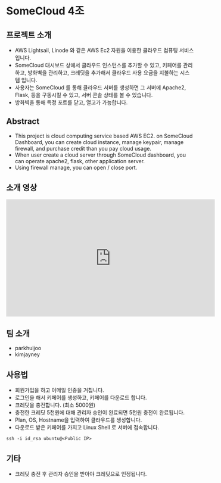 # SomeCloud 4조

## 프로젝트 소개 

- AWS Lightsail, Linode 와 같은 AWS Ec2 자원을 이용한 클라우드 컴퓨팅 서비스 입니다. 
- SomeCloud 대시보드 상에서 클라우드 인스턴스를 추가할 수 있고, 키페어를 관리하고, 방화벽을 관리하고, 크레딧을 추가해서 클라우드 사용 요금을 지불하는 시스템 입니다.
- 사용자는 SomeCloud 를 통해 클라우드 서버를 생성하면 그 서버에 Apache2, Flask, 등을 구동시킬 수 있고, 서버 콘솔 상태를 볼 수 있습니다.
- 방화벽을 통해 특정 포트를 닫고, 열고가 가능합니다.


## Abstract
- This project is cloud computing service based AWS EC2. on SomeCloud Dashboard, you can create cloud instance, manage keypair, manage firewall, and purchase credit than you pay cloud usage.
- When user create a cloud server through SomeCloud dashboard, you can operate apache2, flask, other application server.
- Using firewall manage, you can open / close port.

## 소개 영상
<iframe width="560" height="315" src="https://www.youtube.com/embed/XjVInLwz1MA" title="YouTube video player" frameborder="0" allow="accelerometer; autoplay; clipboard-write; encrypted-media; gyroscope; picture-in-picture" allowfullscreen></iframe>

## 팀 소개 
- parkhuijoo 
- kimjayney 

## 사용법
- 회원가입을 하고 이메일 인증을 거칩니다.
- 로그인을 해서 키페어를 생성하고, 키페어를 다운로드 합니다. 
- 크레딧을 충전합니다. (최소 5000원) 
- 충전한 크레딧 5천원에 대해 관리자 승인이 완료되면 5천원 충전이 완료됩니다.
- Plan, OS, Hostname을 입력하여 클라우드를 생성합니다.
- 다운로드 받은 키페어를 가지고 Linux Shell 로 서버에 접속합니다.  
```
ssh -i id_rsa ubuntu@<Public IP>
```

## 기타
- 크레딧 충전 후 관리자 승인을 받아야 크레딧으로 인정됩니다.
